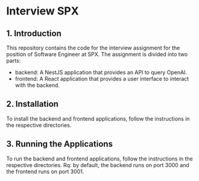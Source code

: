 # Interview SPX

## 1. Introduction
This repository contains the code for the interview assignment for the position of Software Engineer at SPX. 
The assignment is divided into two parts:

- backend: A NestJS application that provides an API to query OpenAI.
- frontend: A React application that provides a user interface to interact with the backend.

## 2. Installation
To install the backend and frontend applications, follow the instructions in the respective directories.

## 3. Running the Applications
To run the backend and frontend applications, follow the instructions in the respective directories.
Rq: by default, the backend runs on port 3000 and the frontend runs on port 3001.